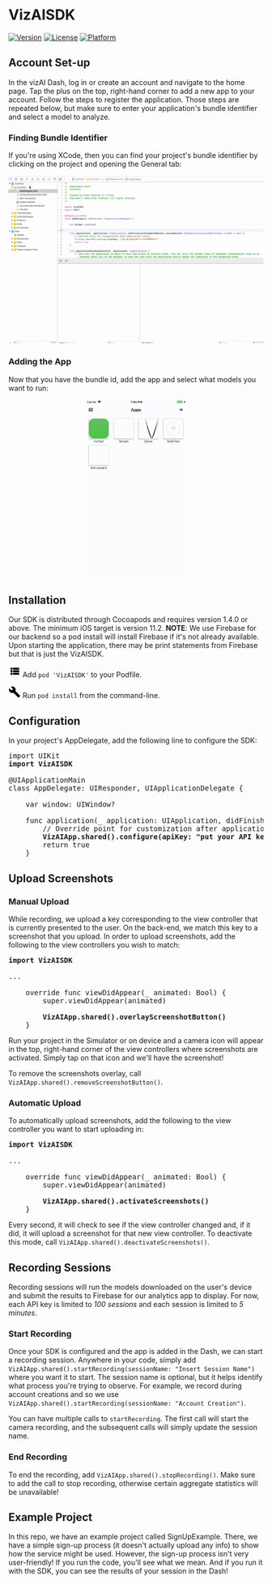 # VizAISDK

[![Version](https://img.shields.io/cocoapods/v/VizAISDK.svg?style=flat)](http://cocoapods.org/pods/VizAISDK)
[![License](https://img.shields.io/cocoapods/l/VizAISDK.svg?style=flat)](http://cocoapods.org/pods/VizAISDK)
[![Platform](https://img.shields.io/cocoapods/p/VizAISDK.svg?style=flat)](http://cocoapods.org/pods/VizAISDK)

## Account Set-up

In the vizAI Dash, log in or create an account and navigate to the home page. Tap the plus on the top, right-hand corner to add a new app to your account. Follow the steps to register the application. Those steps are repeated below, but make sure to enter your application's bundle identifier and select a model to analyze.

### Finding Bundle Identifier

If you're using XCode, then you can find your project's bundle identifier by clicking on the project and opening the General tab:

![Alt Text](https://github.com/vizaiapp/VizAISDKRepo/blob/master/READMEResources/FindBundleIdentifier.gif)

### Adding the App

Now that you have the bundle id, add the app and select what models you want to run:

<div style="text-align:center;"><img src="https://github.com/vizaiapp/VizAISDKRepo/blob/master/READMEResources/appvideo.gif" width="200" height="355" align="middle"/></div>


## Installation

Our SDK is distributed through Cocoapods and requires version 1.4.0 or above. The minimum iOS target is version 11.2. **NOTE**: We use Firebase for our backend so a pod install will install Firebase if it's not already available. Upon starting the application, there may be print statements from Firebase but that is just the VizAISDK.

![alt text][list] Add `pod 'VizAISDK'` to your Podfile.

![alt text][build] Run `pod install` from the command-line.

## Configuration

In your project's AppDelegate, add the following line to configure the SDK:

<pre>
import UIKit
<b>import VizAISDK</b>

@UIApplicationMain
class AppDelegate: UIResponder, UIApplicationDelegate {

    var window: UIWindow?

    func application(_ application: UIApplication, didFinishLaunchingWithOptions launchOptions: [UIApplicationLaunchOptionsKey: Any]?) -> Bool {
        // Override point for customization after application launch.
        <b>VizAIApp.shared().configure(apiKey: "put your API key here")</b>
        return true
    }
</pre>

## Upload Screenshots

### Manual Upload

While recording, we upload a key corresponding to the view controller that is currently presented to the user. On the back-end, we match this key to a screenshot that you upload. In order to upload screenshots, add the following to the view controllers you wish to match:

<pre>
<b>import VizAISDK</b>

...

    override func viewDidAppear(_ animated: Bool) {
        super.viewDidAppear(animated)
   
        <b>VizAIApp.shared().overlayScreenshotButton()</b>
    }
</pre>

Run your project in the Simulator or on device and a camera icon will appear in the top, right-hand corner of the view controllers where screenshots are activated. Simply tap on that icon and we'll have the screenshot!

To remove the screenshots overlay, call `VizAIApp.shared().removeScreenshotButton()`.

### Automatic Upload

To automatically upload screenshots, add the following to the view controller you want to start uploading in:

<pre>
<b>import VizAISDK</b>

...

    override func viewDidAppear(_ animated: Bool) {
        super.viewDidAppear(animated)
   
        <b>VizAIApp.shared().activateScreenshots()</b>
    }
</pre>

Every second, it will check to see if the view controller changed and, if it did, it will upload a screenshot for that new view controller. To deactivate this mode, call `VizAIApp.shared().deactivateScreenshots()`.

## Recording Sessions

Recording sessions will run the models downloaded on the user's device and submit the results to Firebase for our analytics app to display. For now, each API key is limited to *100 sessions* and each session is limited to *5 minutes*.

### Start Recording

Once your SDK is configured and the app is added in the Dash, we can start a recording session. Anywhere in your code, simply add `VizAIApp.shared().startRecording(sessionName: "Insert Session Name")` where you want it to start. The session name is optional, but it helps identify what process you're trying to observe. For example, we record during account creations and so we use `VizAIApp.shared().startRecording(sessionName: "Account Creation")`.

You can have multiple calls to `startRecording`. The first call will start the camera recording, and the subsequent calls will simply update the session name.


### End Recording

To end the recording, add `VizAIApp.shared().stopRecording()`. Make sure to add the call to stop recording, otherwise certain aggregate statistics will be unavailable!

## Example Project

In this repo, we have an example project called SignUpExample. There, we have a simple sign-up process (it doesn't actually upload any info) to show how the service might be used. However, the sign-up process isn't very user-friendly! If you run the code, you'll see what we mean. And if you run it with the SDK, you can see the results of your session in the Dash!

[build]: https://github.com/vizaiapp/VizAISDKRepo/blob/master/READMEResources/ic_build.png
[account]: https://github.com/vizaiapp/VizAISDKRepo/blob/master/READMEResources/ic_account_box.png
[assessment]: https://github.com/vizaiapp/VizAISDKRepo/blob/master/READMEResources/ic_assessment.png
[assignment]: https://github.com/vizaiapp/VizAISDKRepo/blob/master/READMEResources/ic_assignment.png
[code]: https://github.com/vizaiapp/VizAISDKRepo/blob/master/READMEResources/ic_code.png
[description]: https://github.com/vizaiapp/VizAISDKRepo/blob/master/READMEResources/ic_description.png
[iphone]: https://github.com/vizaiapp/VizAISDKRepo/blob/master/READMEResources/ic_phone_iphone.png
[list]: https://github.com/vizaiapp/VizAISDKRepo/blob/master/READMEResources/ic_view_list.png
